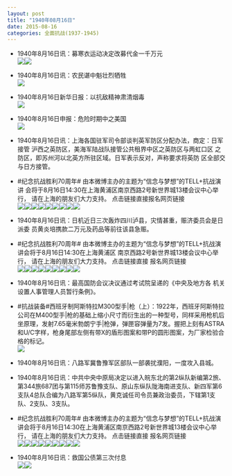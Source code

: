 ```yaml
---
layout: post
title: "1940年08月16日"
date: 2015-08-16
categories: 全面抗战(1937-1945)
---
```


<meta name="referrer" content="no-referrer" />

- 1940年8月16日讯：募寒衣运动决定改募代金一千万元 <br/><img src="https://ww1.sinaimg.cn/large/aca367d8jw1ev4ultuuywj20kc0e8wgy.jpg" /><img src="https://ww4.sinaimg.cn/large/aca367d8jw1ev4ulurfs6j20mu077myo.jpg" />

- 1940年8月16日讯：农民谌中魁壮烈牺牲 <br/><img src="https://ww3.sinaimg.cn/large/aca367d8jw1ev4sveogfej20fn063754.jpg" />

- 1940年8月16日新华日报：以抗敌精神肃清烟毒 <br/><img src="https://ww1.sinaimg.cn/large/aca367d8jw1ev4r4zcka9j21200hsgs9.jpg" />

- 1940年8月16日申报：危险时期中之美国 <br/><img src="https://ww2.sinaimg.cn/large/aca367d8jw1ev4pej8qrtj20n50ymdyn.jpg" />

- 1940年8月16日讯：上海各国驻军司令部谈判英军防区分配办法，商定：日军接管 沪西之英防区，美海军陆战队接管公共租界中区之英防区与两虹口区 之防区，即苏州河以北英方所驻区域。日军表示反对，声称要求将英防 区全部交与日方接管。 

- #纪念抗战胜利70周年# 由本微博主办的主题为“信念与梦想”的TELL+抗战演讲 会将于8月16日14:30在上海黄浦区南京西路2号新世界城13楼会议中心举行， 请在上海的朋友们大力支持。 点击链接直接报名网页链接 <br/><img src="https://ww1.sinaimg.cn/large/aca367d8jw1ev4btgmcoej20ik0etabm.jpg" /><img src="https://ww4.sinaimg.cn/large/aca367d8jw1ev4btgmc62j20fy0jt40u.jpg" /><img src="https://ww3.sinaimg.cn/large/aca367d8jw1ev4btgtuwxj20bk0fkmy4.jpg" /><img src="https://ww3.sinaimg.cn/large/aca367d8jw1ev4bth10owj20ip0ewmys.jpg" /><img src="https://ww2.sinaimg.cn/large/aca367d8jw1ev4bthbd8vj21kw11xgq9.jpg" /><img src="https://ww2.sinaimg.cn/large/aca367d8jw1ev4bthe9euj20ee0indh2.jpg" /><img src="https://ww2.sinaimg.cn/large/aca367d8jw1ev4bthhayxj20hm0dmq41.jpg" /><img src="https://ww1.sinaimg.cn/large/aca367d8jw1ev4bthmj9pj20ib0dwgnk.jpg" /><img src="https://ww4.sinaimg.cn/large/aca367d8jw1ev4bthm9r7j20ia0ezgn1.jpg" />

- 1940年8月16日讯：日机近日三次轰炸四川泸县，灾情甚重，赈济委员会是日派委 员黄炎培携款二万元及药品等前往该县急赈。 

- #纪念抗战胜利70周年# 由本微博主办的主题为“信念与梦想”的TELL+抗战演讲会将于8月16日14:30在上海黄浦区 南京西路2号新世界城13楼会议中心举行， 请在上海的朋友们大力支持。 点击链接直接 报名网页链接 <br/><img src="https://ww4.sinaimg.cn/large/aca367d8jw1ev4a3096xbj20go0blmzj.jpg" /><img src="https://ww3.sinaimg.cn/large/aca367d8jw1ev4a30gkioj20i20k5tb6.jpg" /><img src="https://ww3.sinaimg.cn/large/aca367d8jw1ev4a30hk7gj20cy0jgdi3.jpg" /><img src="https://ww2.sinaimg.cn/large/aca367d8jw1ev4a30nh9jj20go0cdgo2.jpg" /><img src="https://ww2.sinaimg.cn/large/aca367d8jw1ev4a30tbcaj21kw11xgq9.jpg" /><img src="https://ww1.sinaimg.cn/large/aca367d8jw1ev4a30xj5gj20eg0jgace.jpg" /><img src="https://ww3.sinaimg.cn/large/aca367d8jw1ev4a3115afj20go0b4jto.jpg" /><img src="https://ww1.sinaimg.cn/large/aca367d8jw1ev4a315cf3j20jg0cq40t.jpg" /><img src="https://ww4.sinaimg.cn/large/aca367d8jw1ev4a31j0mhj20go0grwgr.jpg" />

- 1940年8月16日讯：最高国防会议决议通过考试院呈递的《中央及地方各 机关设置人事管理人员暂行条例》。 

- #抗战装备#西班牙制阿斯特拉M300型手|枪（上）：1922年，西班牙阿斯特拉公司在M400型手|枪的基础上缩小尺寸而衍生出的一种型号，同样采用枪机后坐原理，发射7.65毫米勃朗宁手|枪弹，弹匣容弹量为7发。握把上刻有ASTRA和U/C字样，枪身尾部左侧有带X的盾形图案和带P的圆形图案，为厂家检验合格的标记。 <br/><img src="https://ww1.sinaimg.cn/large/aca367d8jw1ev48272nftj20680lhq4t.jpg" />

- 1940年8月16日讯：八路军冀鲁豫军区部队一部袭扰濮阳，一度攻入县城。 

- 1940年8月16日讯：中共中央中原局决定以进入皖东北的第2纵队新编第2旅、第344旅687团与第115师苏鲁豫支队、原山东纵队陇海南进支队、新四军第6支队4总队合编为八路军第5纵队，黄克诚任司令员兼政治委员，下辖第1支队、2支队、3支队。 

- #纪念抗战胜利70周年# 由本微博主办的主题为“信念与梦想”的TELL+抗战演讲会将于8月16日14:30在上海黄浦区南京西路2号新世界城13楼会议中心举行， 请在上海的朋友们大力支持。 点击链接直接 报名网页链接 <br/><img src="https://ww3.sinaimg.cn/large/aca367d8jw1ev435aqhl1j20hr0ddwgt.jpg" /><img src="https://ww2.sinaimg.cn/large/aca367d8jw1ev435auddsj208u0cgq4f.jpg" /><img src="https://ww1.sinaimg.cn/large/aca367d8jw1ev435ax5mxj20b406rwf0.jpg" /><img src="https://ww3.sinaimg.cn/large/aca367d8jw1ev435b2a3qj20dw0i9jtp.jpg" /><img src="https://ww2.sinaimg.cn/large/aca367d8jw1ev435bde50j21kw11xgq9.jpg" /><img src="https://ww1.sinaimg.cn/large/aca367d8jw1ev435bef2ij20go0bvmzh.jpg" /><img src="https://ww3.sinaimg.cn/large/aca367d8jw1ev435bgzr7j20go0cbacd.jpg" /><img src="https://ww3.sinaimg.cn/large/aca367d8jw1ev435bjuclj20jg0dcq60.jpg" /><img src="https://ww3.sinaimg.cn/large/aca367d8jw1ev435bmsrnj206y0amdg5.jpg" />

- 1940年8月16日讯：救国公债第三次付息 <br/><img src="https://ww1.sinaimg.cn/large/aca367d8jw1ev42ux5o6xj203m08ojro.jpg" /><img src="https://ww4.sinaimg.cn/large/aca367d8jw1ev42uxp0q5j205q08qmxr.jpg" />

